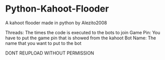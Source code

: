 # Python-Kahoot-Flooder
A kahoot flooder made in python by Alezito2008

Threads: The times the code is executed to the bots to join
Game Pin: You have to put the game pin that is showed from the kahoot
Bot Name: The name that you want to put to the bot

DONT REUPLOAD WITHOUT PERMISSION
